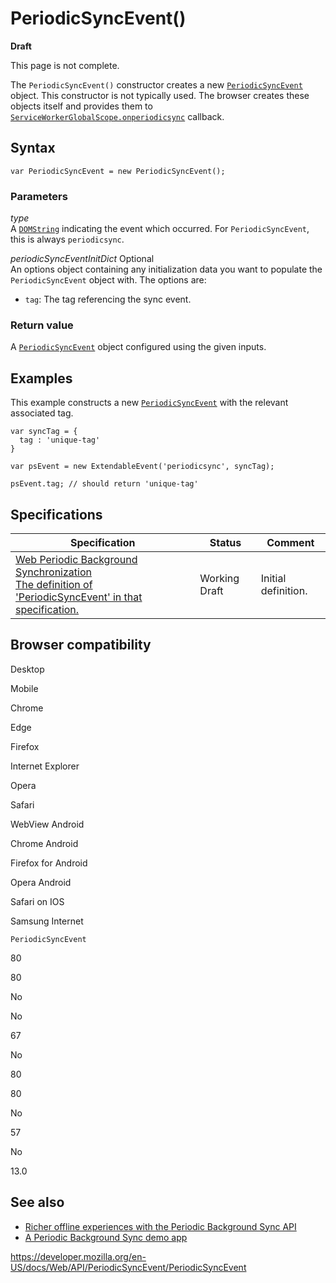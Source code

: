 PeriodicSyncEvent()
===================

**Draft**

This page is not complete.

The `PeriodicSyncEvent()` constructor creates a new [`PeriodicSyncEvent`](../periodicsyncevent) object. This constructor is not typically used. The browser creates these objects itself and provides them to [`ServiceWorkerGlobalScope.onperiodicsync`](../serviceworkerglobalscope/onperiodicsync) callback.

Syntax
------

    var PeriodicSyncEvent = new PeriodicSyncEvent();

### Parameters

*type*  
A [`DOMString`](../domstring) indicating the event which occurred. For `PeriodicSyncEvent`, this is always `periodicsync`.

 *periodicSyncEventInitDict* <span class="badge inline optional">Optional</span>   
An options object containing any initialization data you want to populate the `PeriodicSyncEvent` object with. The options are:

-   `tag`: The tag referencing the sync event.

### Return value

A [`PeriodicSyncEvent`](../periodicsyncevent) object configured using the given inputs.

Examples
--------

This example constructs a new [`PeriodicSyncEvent`](../periodicsyncevent) with the relevant associated tag.

    var syncTag = {
      tag : 'unique-tag'
    }

    var psEvent = new ExtendableEvent('periodicsync', syncTag);

    psEvent.tag; // should return 'unique-tag'

Specifications
--------------

<table><thead><tr class="header"><th>Specification</th><th>Status</th><th>Comment</th></tr></thead><tbody><tr class="odd"><td><a href="https://wicg.github.io/periodic-background-sync/#periodicsync-event">Web Periodic Background Synchronization<br />
<span class="small">The definition of 'PeriodicSyncEvent' in that specification.</span></a></td><td><span class="spec-wd">Working Draft</span></td><td>Initial definition.</td></tr></tbody></table>

Browser compatibility
---------------------

Desktop

Mobile

Chrome

Edge

Firefox

Internet Explorer

Opera

Safari

WebView Android

Chrome Android

Firefox for Android

Opera Android

Safari on IOS

Samsung Internet

`PeriodicSyncEvent`

80

80

No

No

67

No

80

80

No

57

No

13.0

See also
--------

-   [Richer offline experiences with the Periodic Background Sync API](https://web.dev/periodic-background-sync/)
-   [A Periodic Background Sync demo app](https://webplatformapis.com/periodic_sync/periodicSync_improved.html)

<a href="https://developer.mozilla.org/en-US/docs/Web/API/PeriodicSyncEvent/PeriodicSyncEvent" class="_attribution-link">https://developer.mozilla.org/en-US/docs/Web/API/PeriodicSyncEvent/PeriodicSyncEvent</a>
